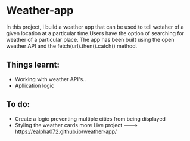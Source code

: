 # Weather-app

In this project, i build a weather app that can be used to tell wetaher of a given location at a particular time.Users have the option of searching for weather of a particular place. The app has been built using the open weather API and the fetch(url).then().catch() method.

## Things learnt:
* Working with weather API's..
* Apllication logic

## To do:
  * Create a logic preventing multiple cities from being displayed
  * Styling the weather cards more
Live project ---> https://ealpha072.github.io/weather-app/
